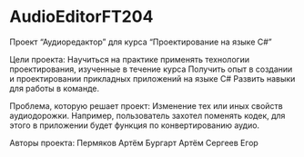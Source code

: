 # AudioEditorFT204

Проект “Аудиоредактор” для курса “Проектирование на языке C#”

Цели проекта: 
Научиться на практике применять технологии проектирования, изученные в течение курса
Получить опыт в создании и проектировании прикладных приложений на языке C#
Развить навыки для работы в команде. 

Проблема, которую решает проект: Изменение тех или иных свойств аудиодорожки. Например, пользователь захотел поменять кодек, для этого в приложении будет функция по конвертированию аудио.








Авторы проекта:
Пермяков Артём
Бургарт Артём
Сергеев Егор
